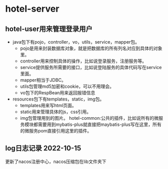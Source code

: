 # hotel-server

## hotel-user用来管理登录用户

- java包下有pojo，controller，vo，utils，service，mapper包。
  - pojo是用来封装数据库对象，就是把数据库的所有列名对应到具体的对象里。
  - controller用来控制具体的操作，比如说登录服务，注册服务等。
  - service提供服务所需要的接口，比如说登陆服务的具体代码写在service里面。
  - mapper相当于JDBC。
  - utils包管理md5加密和cookie，可以不用理会。
  - vo包下的RespBean用来返回报错信息
- resources包下有templates，static，img包。
  - templates用来写html页面。
  - static用来管理具体的js，css引用。
  - img包管理用到的图片。
hotel-common:公共的插件，比如说所有的微服务模块都需要用到mybatis-plus就直接把maybatis-plus写在这里，所有的微服务pom直接引用这里的插件。


## log日志记录 2022-10-15

更新了nacos注册中心，nacos压缩包在lib文件夹下
